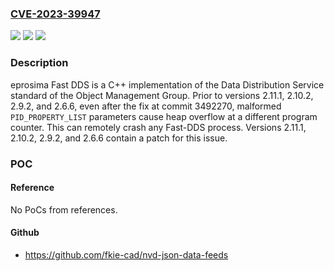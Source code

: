### [CVE-2023-39947](https://cve.mitre.org/cgi-bin/cvename.cgi?name=CVE-2023-39947)
![](https://img.shields.io/static/v1?label=Product&message=Fast-DDS&color=blue)
![](https://img.shields.io/static/v1?label=Version&message=%3D%20%3C%202.6.6%20&color=brighgreen)
![](https://img.shields.io/static/v1?label=Vulnerability&message=CWE-122%3A%20Heap-based%20Buffer%20Overflow&color=brighgreen)

### Description

eprosima Fast DDS is a C++ implementation of the Data Distribution Service standard of the Object Management Group. Prior to versions 2.11.1, 2.10.2, 2.9.2, and 2.6.6, even after the fix at commit 3492270, malformed `PID_PROPERTY_LIST` parameters cause heap overflow at a different program counter. This can remotely crash any Fast-DDS process. Versions 2.11.1, 2.10.2, 2.9.2, and 2.6.6 contain a patch for this issue.

### POC

#### Reference
No PoCs from references.

#### Github
- https://github.com/fkie-cad/nvd-json-data-feeds

